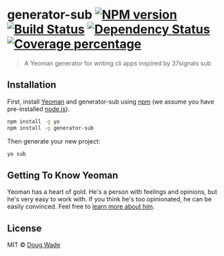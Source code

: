 # generator-sub [![NPM version][npm-image]][npm-url] [![Build Status][travis-image]][travis-url] [![Dependency Status][daviddm-image]][daviddm-url] [![Coverage percentage][coveralls-image]][coveralls-url]
> A Yeoman generator for writing cli apps inspired by 37signals sub

## Installation

First, install [Yeoman](http://yeoman.io) and generator-sub using [npm](https://www.npmjs.com/) (we assume you have pre-installed [node.js](https://nodejs.org/)).

```bash
npm install -g yo
npm install -g generator-sub
```

Then generate your new project:

```bash
yo sub
```

## Getting To Know Yeoman

Yeoman has a heart of gold. He&#39;s a person with feelings and opinions, but he&#39;s very easy to work with. If you think he&#39;s too opinionated, he can be easily convinced. Feel free to [learn more about him](http://yeoman.io/).

## License

MIT © [Doug Wade](dougwade.io)


[npm-image]: https://badge.fury.io/js/generator-sub.svg
[npm-url]: https://npmjs.org/package/generator-sub
[travis-image]: https://travis-ci.org/prekolna/generator-sub.svg?branch=master
[travis-url]: https://travis-ci.org/prekolna/generator-sub
[daviddm-image]: https://david-dm.org/prekolna/generator-sub.svg?theme=shields.io
[daviddm-url]: https://david-dm.org/prekolna/generator-sub
[coveralls-image]: https://coveralls.io/repos/prekolna/generator-sub/badge.svg
[coveralls-url]: https://coveralls.io/r/prekolna/generator-sub
